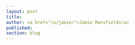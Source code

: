 ```yaml
---
layout: post
title: 
author: <a href="/a/jamie/">Jamie Mansfield</a>
published: 
section: blog
---
```


